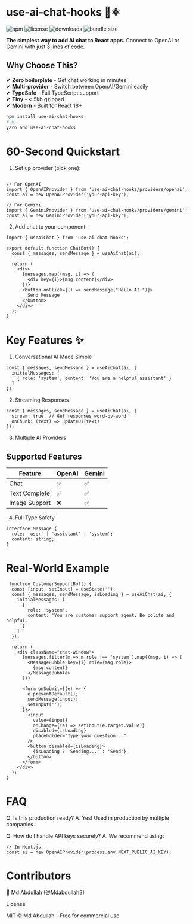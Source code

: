 # use-ai-chat-hooks 💬⚛️

![npm](https://img.shields.io/npm/v/use-ai-chat-hooks)
![license](https://img.shields.io/npm/l/use-ai-chat-hooks)
![downloads](https://img.shields.io/npm/dt/use-ai-chat-hooks)
![bundle size](https://img.shields.io/bundlephobia/minzip/use-ai-chat-hooks)

**The simplest way to add AI chat to React apps.** Connect to OpenAI or Gemini with just 3 lines of code.

## Why Choose This?

✔ **Zero boilerplate** - Get chat working in minutes  
✔ **Multi-provider** - Switch between OpenAI/Gemini easily  
✔ **TypeSafe** - Full TypeScript support  
✔ **Tiny** - < 5kb gzipped  
✔ **Modern** - Built for React 18+

```bash
npm install use-ai-chat-hooks
# or
yarn add use-ai-chat-hooks

```

# 60-Second Quickstart

1. Set up provider (pick one):

```

// For OpenAI
import { OpenAIProvider } from 'use-ai-chat-hooks/providers/openai';
const ai = new OpenAIProvider('your-api-key');

// For Gemini
import { GeminiProvider } from 'use-ai-chat-hooks/providers/gemini';
const ai = new GeminiProvider('your-api-key');

```

2. Add chat to your component:

```
import { useAiChat } from 'use-ai-chat-hooks';

export default function ChatBot() {
  const { messages, sendMessage } = useAiChat(ai);

  return (
    <div>
      {messages.map((msg, i) => (
        <div key={i}>{msg.content}</div>
      ))}
      <button onClick={() => sendMessage("Hello AI!")}>
        Send Message
      </button>
    </div>
  );
}
```

# Key Features ✨

1. Conversational AI Made Simple

```
const { messages, sendMessage } = useAiChat(ai, {
  initialMessages: [
    { role: 'system', content: 'You are a helpful assistant' }
  ]
});

```

2. Streaming Responses

```
const { messages, sendMessage } = useAiChat(ai, {
  stream: true, // Get responses word-by-word
  onChunk: (text) => updateUI(text)
});

```

3. Multiple AI Providers

## Supported Features

| Feature       | OpenAI | Gemini |
| ------------- | ------ | ------ |
| Chat          | ✅     | ✅     |
| Text Complete | ✅     | ✅     |
| Image Support | ❌     | ✅     |

4. Full Type Safety

```
interface Message {
  role: 'user' | 'assistant' | 'system';
  content: string;
}
```

# Real-World Example

```
 function CustomerSupportBot() {
  const [input, setInput] = useState('');
  const { messages, sendMessage, isLoading } = useAiChat(ai, {
    initialMessages: [
      {
        role: 'system',
        content: 'You are customer support agent. Be polite and helpful.'
      }
    ]
  });

  return (
    <div className="chat-window">
      {messages.filter(m => m.role !== 'system').map((msg, i) => (
        <MessageBubble key={i} role={msg.role}>
          {msg.content}
        </MessageBubble>
      ))}

      <form onSubmit={(e) => {
        e.preventDefault();
        sendMessage(input);
        setInput('');
      }}>
        <input
          value={input}
          onChange={(e) => setInput(e.target.value)}
          disabled={isLoading}
          placeholder="Type your question..."
        />
        <button disabled={isLoading}>
          {isLoading ? 'Sending...' : 'Send'}
        </button>
      </form>
    </div>
  );
}
```

# FAQ

Q: Is this production ready?
A: Yes! Used in production by multiple companies.

Q: How do I handle API keys securely?
A: We recommend using:

```
// In Next.js
const ai = new OpenAIProvider(process.env.NEXT_PUBLIC_AI_KEY);

```

# Contributors

👤 Md Abdullah (@Mdabdullah3)

License

MIT © Md Abdullah - Free for commercial use
